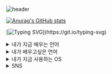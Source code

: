 ![header](https://capsule-render.vercel.app/api?type=venom&height=200&color=7fc7d9&text=Student%20Developer&stroke=7fc7d9)

[![Anurag's GitHub stats](https://github-readme-stats.vercel.app/api?username=choitjddn0311)](https://github.com/anuraghazra/github-readme-stats)

[![Typing SVG](https://readme-typing-svg.demolab.com?font=Fira+Code&weight=900&pause=1000&color=646464&random=false&width=435&lines=%EA%B0%9C%EB%B0%9C%EC%9E%90%EB%A5%BC+%EA%BF%88%EA%BE%B8%EB%8A%94+2%ED%95%99%EB%85%84+%EA%B3%A0%EB%93%B1%ED%95%99%EC%83%9D%EC%9E%85%EB%8B%88%EB%8B%A4!!)](https://git.io/typing-svg)

<details>
<summary>
  내가 지금 배우는 언어
</summary>
  
![html](https://img.shields.io/badge/HTML5-E34F26?style=for-the-badge&logo=html5&logoColor=white)
![css](https://img.shields.io/badge/CSS3-1572B6?style=for-the-badge&logo=css3&logoColor=white)
![js](https://img.shields.io/badge/JavaScript-F7DF1E?style=for-the-badge&logo=JavaScript&logoColor=white)
![python](https://img.shields.io/badge/Python-3776AB?style=for-the-badge&logo=python&logoColor=white)

</details>

<details>
<summary>
  내가 배우고싶은 언어
</summary>
  
  ![c](https://img.shields.io/badge/C-00599C?style=for-the-badge&logo=c&logoColor=white)
  ![php](https://img.shields.io/badge/PHP-777BB4?style=for-the-badge&logo=php&logoColor=white)
  ![react](https://img.shields.io/badge/React-20232A?style=for-the-badge&logo=react&logoColor=61DAFB)
  ![java](https://img.shields.io/badge/Java-ED8B00?style=for-the-badge&logo=openjdk&logoColor=white)
  ![c++](https://img.shields.io/badge/C%2B%2B-00599C?style=for-the-badge&logo=c%2B%2B&logoColor=white)
  ![kotlin](https://img.shields.io/badge/Kotlin-0095D5?&style=for-the-badge&logo=kotlin&logoColor=white)

</details>

<details>
<summary>
  내가 지금 사용하는 OS
</summary>
  
  ![windows](https://img.shields.io/badge/Windows-0078D6?style=for-the-badge&logo=windows&logoColor=white)

</details>

<details>
<summary>
  SNS
</summary>
  
  ![instagram](https://img.shields.io/badge/Instagram-E4405F?style=for-the-badge&logo=instagram&logoColor=white)

</details>

